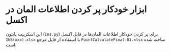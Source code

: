 # ابزار خودکار پر کردن اطلاعات المان در اکسل

این اسکریپت پایتون (`ins.py`) برای پر کردن خودکار اطلاعات المان‌ها در فایل اکسل `INS(xxx).xlsx` با استفاده از فایل مرجع `PaintCalculateFinal-01.xlsx` ساخته شده است.  
